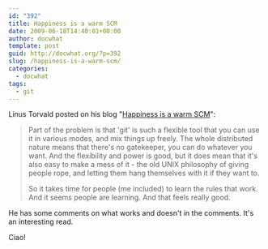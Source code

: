 ```yaml
---
id: "392"
title: Happiness is a warm SCM
date: 2009-06-18T14:40:01+00:00
author: docwhat
template: post
guid: http://docwhat.org/?p=392
slug: /happiness-is-a-warm-scm/
categories:
  - docwhat
tags:
  - git
---
```


Linus Torvald posted on his blog
"<a href="http://torvalds-family.blogspot.com/2009/06/happiness-is-warm-scm.html">Happiness
is a warm SCM</a>":

<blockquote>Part of the problem is that 'git' is such a flexible tool that you can use it in various modes, and mix things up freely. The whole distributed nature means that there's no gatekeeper, you can do whatever you want. And the flexibility and power is good, but it does mean that it's also easy to make a mess of it - the old UNIX philosophy of giving people rope, and letting them hang themselves with it if they want to.

So it takes time for people (me included) to learn the rules that work. And it
seems people are learning. And that feels really good.</blockquote> He has
some comments on what works and doesn't in the comments. It's an interesting
read.

Ciao!
